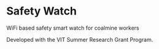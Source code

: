 # Safety Watch
WiFi based safety smart watch for coalmine workers

Developed with the VIT Summer Research Grant Program.
